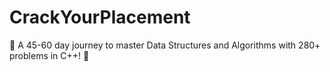 # CrackYourPlacement
🌟 A 45-60 day journey to master Data Structures and Algorithms with 280+ problems in C++! 🚀
